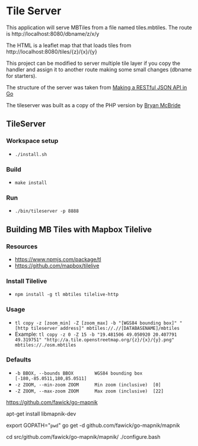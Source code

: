 # Tile Server
This application will serve MBTiles from a file named tiles.mbtiles. The route is http://localhost:8080/dbname/z/x/y

The HTML is a leaflet map that that loads tiles from http://localhost:8080/tiles/{z}/{x}/{y}

This project can be modified to server multiple tile layer if you copy the handler and assign it to another route making some small changes (dbname for starters). 

The structure of the server was taken from [Making a RESTful JSON API in Go](http://thenewstack.io/make-a-restful-json-api-go/)

The tileserver was built as a copy of the PHP version by [Bryan McBride](https://github.com/bmcbride/PHP-MBTiles-Server)



## TileServer

### Workspace setup
 - ``./install.sh``

### Build
 - ``make install``

### Run
 - ``./bin/tileserver -p 8888``



## Building MB Tiles with Mapbox Tilelive

### Resources
 - https://www.npmjs.com/package/tl
 - https://github.com/mapbox/tilelive

### Install Tilelive
 - ``npm install -g tl mbtiles tilelive-http``

### Usage
 - ``tl copy -z [zoom_min] -Z [zoom_max] -b "[WGS84 bounding box]" "[http tileserver address]" mbtiles://.//[DATABASENAME]/mbtiles``
 - Example: ``tl copy -z 0 -Z 15 -b "19.481506 49.050920 20.407791 49.319751" "http://a.tile.openstreetmap.org/{z}/{x}/{y}.png" mbtiles://./osm.mbtiles``

### Defaults
 - ``-b BBOX, --bounds BBOX        WGS84 bounding box  [-180,-85.0511,180,85.0511]``
 - ``-z ZOOM, --min-zoom ZOOM      Min zoom (inclusive)  [0]``
 - ``-Z ZOOM, --max-zoom ZOOM      Max zoom (inclusive)  [22]``






https://github.com/fawick/go-mapnik

apt-get install libmapnik-dev

export GOPATH="`pwd`"
go get -d github.com/fawick/go-mapnik/mapnik

cd src/github.com/fawick/go-mapnik/mapnik/
./configure.bash
